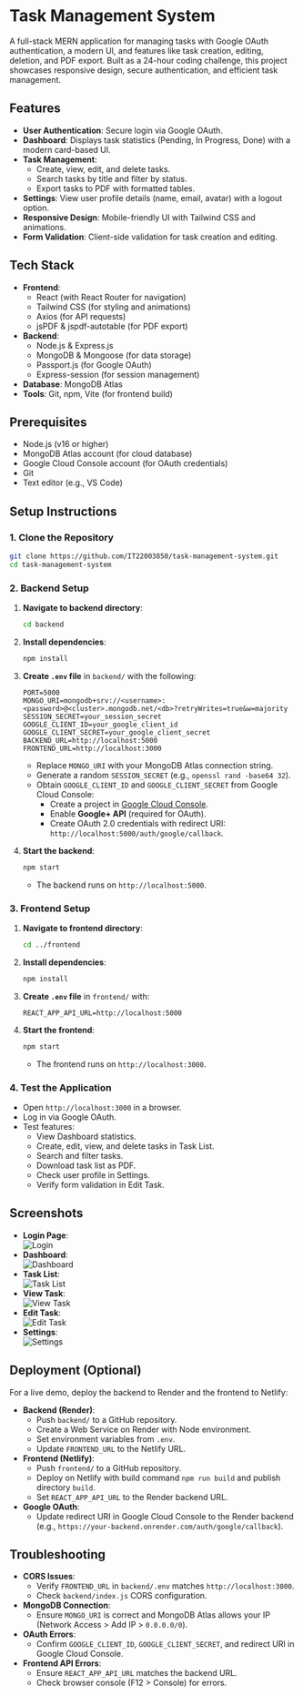 # Task Management System

A full-stack MERN application for managing tasks with Google OAuth authentication, a modern UI, and features like task creation, editing, deletion, and PDF export. Built as a 24-hour coding challenge, this project showcases responsive design, secure authentication, and efficient task management.

## Features

- **User Authentication**: Secure login via Google OAuth.
- **Dashboard**: Displays task statistics (Pending, In Progress, Done) with a modern card-based UI.
- **Task Management**:
  - Create, view, edit, and delete tasks.
  - Search tasks by title and filter by status.
  - Export tasks to PDF with formatted tables.
- **Settings**: View user profile details (name, email, avatar) with a logout option.
- **Responsive Design**: Mobile-friendly UI with Tailwind CSS and animations.
- **Form Validation**: Client-side validation for task creation and editing.


## Tech Stack

- **Frontend**:
  - React (with React Router for navigation)
  - Tailwind CSS (for styling and animations)
  - Axios (for API requests)
  - jsPDF & jspdf-autotable (for PDF export)
- **Backend**:
  - Node.js & Express.js
  - MongoDB & Mongoose (for data storage)
  - Passport.js (for Google OAuth)
  - Express-session (for session management)
- **Database**: MongoDB Atlas
- **Tools**: Git, npm, Vite (for frontend build)

## Prerequisites

- Node.js (v16 or higher)
- MongoDB Atlas account (for cloud database)
- Google Cloud Console account (for OAuth credentials)
- Git
- Text editor (e.g., VS Code)

## Setup Instructions

### 1. Clone the Repository

```bash
git clone https://github.com/IT22003850/task-management-system.git
cd task-management-system
```


### 2. Backend Setup

1. **Navigate to backend directory**:
   ```bash
   cd backend
   ```

2. **Install dependencies**:
   ```bash
   npm install
   ```

3. **Create `.env` file** in `backend/` with the following:
   ```
   PORT=5000
   MONGO_URI=mongodb+srv://<username>:<password>@<cluster>.mongodb.net/<db>?retryWrites=true&w=majority
   SESSION_SECRET=your_session_secret
   GOOGLE_CLIENT_ID=your_google_client_id
   GOOGLE_CLIENT_SECRET=your_google_client_secret
   BACKEND_URL=http://localhost:5000
   FRONTEND_URL=http://localhost:3000
   ```
   - Replace `MONGO_URI` with your MongoDB Atlas connection string.
   - Generate a random `SESSION_SECRET` (e.g., `openssl rand -base64 32`).
   - Obtain `GOOGLE_CLIENT_ID` and `GOOGLE_CLIENT_SECRET` from Google Cloud Console:
     - Create a project in [Google Cloud Console](https://console.cloud.google.com).
     - Enable **Google+ API** (required for OAuth).
     - Create OAuth 2.0 credentials with redirect URI: `http://localhost:5000/auth/google/callback`.

4. **Start the backend**:
   ```bash
   npm start
   ```
   - The backend runs on `http://localhost:5000`.

### 3. Frontend Setup

1. **Navigate to frontend directory**:
   ```bash
   cd ../frontend
   ```

2. **Install dependencies**:
   ```bash
   npm install
   ```

3. **Create `.env` file** in `frontend/` with:
   ```
   REACT_APP_API_URL=http://localhost:5000
   ```

4. **Start the frontend**:
   ```bash
   npm start
   ```
   - The frontend runs on `http://localhost:3000`.

### 4. Test the Application

- Open `http://localhost:3000` in a browser.
- Log in via Google OAuth.
- Test features:
  - View Dashboard statistics.
  - Create, edit, view, and delete tasks in Task List.
  - Search and filter tasks.
  - Download task list as PDF.
  - Check user profile in Settings.
  - Verify form validation in Edit Task.

## Screenshots


- **Login Page**:  
  ![Login](screenshots/login.png)
- **Dashboard**:  
  ![Dashboard](screenshots/dashboard.png)
- **Task List**:  
  ![Task List](screenshots/tasklist.png)
- **View Task**:  
  ![View Task](screenshots/viewtask.png)
- **Edit Task**:  
  ![Edit Task](screenshots/edittask.png)
- **Settings**:  
  ![Settings](screenshots/profile.png)

## Deployment (Optional)

For a live demo, deploy the backend to Render and the frontend to Netlify:

- **Backend (Render)**:
  - Push `backend/` to a GitHub repository.
  - Create a Web Service on Render with Node environment.
  - Set environment variables from `.env`.
  - Update `FRONTEND_URL` to the Netlify URL.
- **Frontend (Netlify)**:
  - Push `frontend/` to a GitHub repository.
  - Deploy on Netlify with build command `npm run build` and publish directory `build`.
  - Set `REACT_APP_API_URL` to the Render backend URL.
- **Google OAuth**:
  - Update redirect URI in Google Cloud Console to the Render backend (e.g., `https://your-backend.onrender.com/auth/google/callback`).

## Troubleshooting

- **CORS Issues**:
  - Verify `FRONTEND_URL` in `backend/.env` matches `http://localhost:3000`.
  - Check `backend/index.js` CORS configuration.
- **MongoDB Connection**:
  - Ensure `MONGO_URI` is correct and MongoDB Atlas allows your IP (Network Access > Add IP > `0.0.0.0/0`).
- **OAuth Errors**:
  - Confirm `GOOGLE_CLIENT_ID`, `GOOGLE_CLIENT_SECRET`, and redirect URI in Google Cloud Console.
- **Frontend API Errors**:
  - Ensure `REACT_APP_API_URL` matches the backend URL.
  - Check browser console (F12 > Console) for errors.

